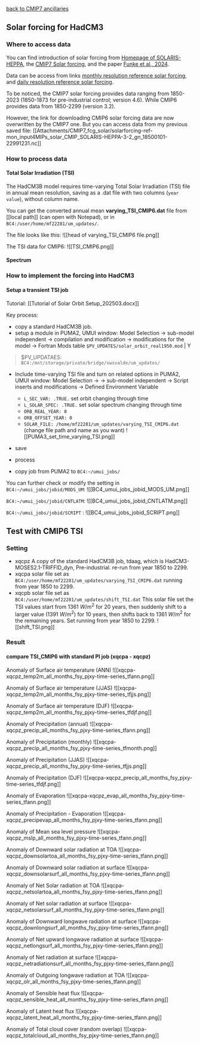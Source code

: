 [back to CMIP7 ancillaries](CMIP7_ancillaries.md)

## Solar forcing for HadCM3

### Where to access data
You can find introduction of solar forcing from [Homepage of SOLARIS-HEPPA](https://www.solarisheppa.kit.edu/index.php), the [CMIP7 Solar forcing](https://www.solarisheppa.kit.edu/75.php), and the paper [Funke et al., 2024](https://gmd.copernicus.org/articles/17/1217/2024/).

Data can be access from links [monthly resolution reference solar forcing](https://cloud.iaa.es/index.php/s/n7cacmRBjk5Gb8f), and [daily resolution reference solar forcing](https://cloud.iaa.es/index.php/s/nJFTPcnFwZ3smTo).


To be noticed, the CMIP7 solar forcing provides data ranging from 1850-2023 (1850-1873 for pre-industrial control; version 4.6). While CMIP6 provides data from 1850-2299 (version 3.2).

However, the link for downloading CMIP6 solar forcing data are now overwritten by the CMIP7 one. But you can access data from my previous saved file: [[Attachments/CMIP7_fcg_solar/solarforcing-ref-mon_input4MIPs_solar_CMIP_SOLARIS-HEPPA-3-2_gn_18500101-22991231.nc]]

### How to process data

#### Total Solar Irradiation (TSI)
The HadCM3B model requires time-varying Total Solar Irradiation (TSI) file in annual mean resolution, saving as a .dat file with two columns (`year value`), without column name.

You can get the converted annual mean **varying_TSI_CMIP6.dat** file from [[local path]] (can open with Notepad), or in `BC4:/user/home/mf22281/um_updates/`.

The file looks like this:
![[head of varying_TSI_CMIP6 file.png]]

The TSI data for CMIP6:
![[TSI_CMIP6.png]]

#### Spectrum

### How to implement the forcing into HadCM3

#### Setup a transient TSI job
Tutorial: [[Tutorial of Solar Orbit Setup_202503.docx]]

Key process:
- copy a standard HadCM3B job. 
- setup a module in PUMA2, UMUI window:
	Model Selection 
		-> sub-model independent 
			-> compilation and modification 
				-> modifications for the model 
					-> Fortran Mods table
	`$PV_UPDATES/solar_orbit_real1950.mod` | Y

> $PV_UPDATAES: `BC4:/mnt/storage/private/bridge/swsvalde/um_updates/`

- Include time-varying TSI file and turn on related options in PUMA2, UMUI window:
	Model Selection ->
		-> sub-model independent 
			-> Script inserts and modifications
				-> Defined Environment Variable
	- `L_SEC_VAR: .TRUE.`
		set orbit changing through time
	- `L_SOLAR_SPEC: .TRUE.`
		set solar spectrum changing through time
	- `ORB_REAL_YEAR: 0`
	- `ORB_OFFSET_YEAR: 0`
	- `SOLAR_FILE: /home/mf22281/um_updates/varying_TSI_CMIP6.dat` (change file path and name as you want)
![[PUMA3_set_time_varying_TSI.png]]

- save
- process
- copy job from PUMA2 to `BC4:~/umui_jobs/`

You can further check or modify the setting in
`BC4:~/umui_jobs/jobid/MODS_UM`:
![[BC4_umui_jobs_jobid_MODS_UM.png]]

`BC4:~/umui_jobs/jobid/CNTLATM`:
![[BC4_umui_jobs_jobid_CNTLATM.png]]

`BC4:~/umui_jobs/jobid/SCRIPT` :
![[BC4_umui_jobs_jobid_SCRIPT.png]]

## Test with CMIP6 TSI
### Setting
- xqcpz
	A copy of the standard HadCM3B job, tdaag, which is HadCM3-MOSES2.1-TRIFFID_dyn, Pre-industrial.
	re-run from year 1850 to 2299.
- xqcpa
	solar file set as `BC4:/user/home/mf22281/um_updates/varying_TSI_CMIP6.dat`
	running from year 1850 to 2299.
- xqcpb
	solar file set as `BC4:/user/home/mf22281/um_updates/shift_TSI.dat`
	This solar file set the TSI values start from 1361 $W/m^{2}$ for 20 years, then suddenly shift to a larger value (1391 $W/m^{2}$) for 10 years, then shifts back to 1361 $W/m^{2}$ for the remaining years. 
	Set running from year 1850 to 2299. 
	![[shift_TSI.png]]



### Result
#### compare TSI_CMIP6 with standard PI job (xqcpa - xqcpz)

Anomaly of Surface air temperature (ANN)
![[xqcpa-xqcpz_temp2m_all_months_fsy_pjxy-time-series_tfann.png]]

Anomaly of Surface air temperature (JJAS)
![[xqcpa-xqcpz_temp2m_all_months_fsy_pjxy-time-series_tfjjs.png]]

Anomaly of Surface air temperature (DJF)
![[xqcpa-xqcpz_temp2m_all_months_fsy_pjxy-time-series_tfdjf.png]]


Anomaly of Precipitation (annual)
![[xqcpa-xqcpz_precip_all_months_fsy_pjxy-time-series_tfann.png]]

Anomaly of Precipitation (monthly)
![[xqcpa-xqcpz_precip_all_months_fsy_pjxy-time-series_tfmonth.png]]

Anomaly of Precipitation (JJAS)
![[xqcpa-xqcpz_precip_all_months_fsy_pjxy-time-series_tfjjs.png]]

Anomaly of Precipitation (DJF)
![[xqcpa-xqcpz_precip_all_months_fsy_pjxy-time-series_tfdjf.png]]

Anomaly of Evaporation
![[xqcpa-xqcpz_evap_all_months_fsy_pjxy-time-series_tfann.png]]


Anomaly of Precipitation - Evaporation
![[xqcpa-xqcpz_precipevap_all_months_fsy_pjxy-time-series_tfann.png]]

Anomaly of Mean sea level pressure
![[xqcpa-xqcpz_mslp_all_months_fsy_pjxy-time-series_tfann.png]]

Anomaly of Downward solar radiation at TOA
![[xqcpa-xqcpz_downsolartoa_all_months_fsy_pjxy-time-series_tfann.png]]

Anomaly of Downward solar radiation at surface
![[xqcpa-xqcpz_downsolarsurf_all_months_fsy_pjxy-time-series_tfann.png]]

Anomaly of Net Solar radiation at TOA
![[xqcpa-xqcpz_netsolartoa_all_months_fsy_pjxy-time-series_tfann.png]]

Anomaly of Net solar radiation at surface
![[xqcpa-xqcpz_netsolarsurf_all_months_fsy_pjxy-time-series_tfann.png]]



Anomaly of Downward longwave radiation at surface
![[xqcpa-xqcpz_downlongsurf_all_months_fsy_pjxy-time-series_tfann.png]]

Anomaly of Net upward longwave radiation at surface
![[xqcpa-xqcpz_netlongsurf_all_months_fsy_pjxy-time-series_tfann.png]]

Anomaly of Net radiation at surface
![[xqcpa-xqcpz_netradiationsurf_all_months_fsy_pjxy-time-series_tfann.png]]

Anomaly of Outgoing longwave radiation at TOA
![[xqcpa-xqcpz_olr_all_months_fsy_pjxy-time-series_tfann.png]]

Anomaly of Sensible heat flux
![[xqcpa-xqcpz_sensible_heat_all_months_fsy_pjxy-time-series_tfann.png]]

Anomaly of Latent heat flux
![[xqcpa-xqcpz_latent_heat_all_months_fsy_pjxy-time-series_tfann.png]]

Anomaly of Total cloud cover (random overlap)
![[xqcpa-xqcpz_totalcloud_all_months_fsy_pjxy-time-series_tfann.png]]
